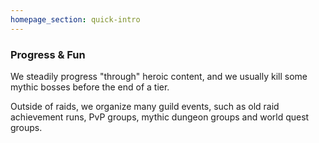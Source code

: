 ```yaml
---
homepage_section: quick-intro
---
```

  
### Progress & Fun
  
We steadily progress "through" heroic content, and we usually kill some
mythic bosses before the end of a tier.

Outside of raids, we organize many guild events, such as old raid
achievement runs, PvP groups, mythic dungeon groups and world quest
groups.